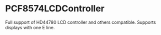 # PCF8574LCDController
Full support of HD44780 LCD controller and others compatible. Supports displays with one E line.

